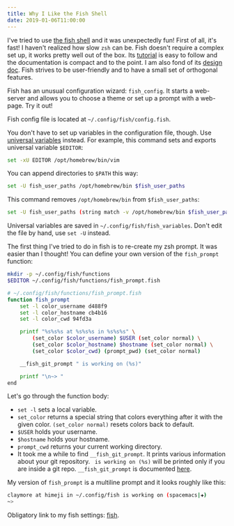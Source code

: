 ```yaml
---
title: Why I Like the Fish Shell
date: 2019-01-06T11:00:00
---
```


I've tried to use [the fish shell](https://fishshell.com) and it was unexpectedly fun! First of all, it's fast! I haven't realized how slow `zsh` can be. Fish doesn't require a complex set up, it works pretty well out of the box. Its [tutorial](https://fishshell.com/docs/current/tutorial.html) is easy to follow and the documentation is compact and to the point. I am also fond of its [design doc](https://fishshell.com/docs/current/design.html). Fish strives to be user-friendly and to have a small set of orthogonal features.

<!--more-->

Fish has an unusual configuration wizard: `fish_config`. It starts a web-server and allows you to choose a theme or set up a prompt with a web-page. Try it out!

Fish config file is located at `~/.config/fish/config.fish`.

You don't have to set up variables in the configuration file, though. Use [universal variables](https://fishshell.com/docs/current/index.html#variables-universal) instead. For example, this command sets and exports universal variable `$EDITOR`:

```sh
set -xU EDITOR /opt/homebrew/bin/vim
```

You can append directories to `$PATH` this way:

```sh
set -U fish_user_paths /opt/homebrew/bin $fish_user_paths
```

This command removes `/opt/homebrew/bin` from `$fish_user_paths`:

```sh
set -U fish_user_paths (string match -v /opt/homebrew/bin $fish_user_paths)
```

Universal variables are saved in `~/.config/fish/fish_variables`. Don't edit the file by hand, use `set -U` instead.

The first thing I've tried to do in fish is to re-create my zsh prompt. It was easier than I thought! You can define your own version of the `fish_prompt` function:

```sh
mkdir -p ~/.config/fish/functions
$EDITOR ~/.config/fish/functions/fish_prompt.fish
```

```sh
# ~/.config/fish/functions/fish_prompt.fish
function fish_prompt
    set -l color_username d488f9
    set -l color_hostname cb4b16
    set -l color_cwd 94fd3a

    printf "%s%s%s at %s%s%s in %s%s%s" \
        (set_color $color_username) $USER (set_color normal) \
        (set_color $color_hostname) $hostname (set_color normal) \
        (set_color $color_cwd) (prompt_pwd) (set_color normal)

    __fish_git_prompt " is working on (%s)"

    printf "\n~> "
end
```

Let's go through the function body:

* `set -l` sets a local variable.
* `set_color` returns a special string that colors everything after it with the given color. `(set_color normal)` resets colors back to default.
* `$USER` holds your username.
* `$hostname` holds your hostname.
* `prompt_cwd` returns your current working directory.
* It took me a while to find `__fish_git_prompt`. It prints various information about your git repository. ` is working on (%s)` will be printed only if you are inside a git repo. `__fish_git_prompt` is documented [here](https://github.com/fish-shell/fish-shell/blob/master/share/functions/__fish_git_prompt.fish).

My version of `fish_prompt` is a multiline prompt and it looks roughly like this:

```sh
claymore at himeji in ~/.config/fish is working on (spacemacs|✚)
~> 
```

Obligatory link to my fish settings: [fish](https://github.com/Claymore/dotfiles/tree/spacemacs/fish).